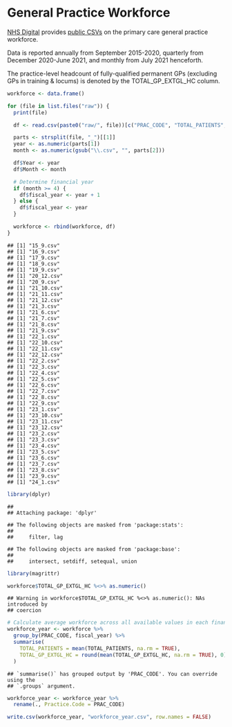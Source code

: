 # General Practice Workforce

[NHS
Digital](https://digital.nhs.uk/data-and-information/publications/statistical/general-and-personal-medical-services)
provides [public
CSVs](https://digital.nhs.uk/data-and-information/publications/statistical/general-and-personal-medical-services)
on the primary care general practice workforce.

Data is reported annually from September 2015-2020, quarterly from
December 2020-June 2021, and monthly from July 2021 henceforth.

The practice-level headcount of fully-qualified permanent GPs (excluding
GPs in training & locums) is denoted by the TOTAL_GP_EXTGL_HC column.

``` r
workforce <- data.frame()

for (file in list.files("raw")) {
  print(file)

  df <- read.csv(paste0("raw/", file))[c("PRAC_CODE", "TOTAL_PATIENTS", "TOTAL_GP_EXTGL_HC")]

  parts <- strsplit(file, "_")[[1]]
  year <- as.numeric(parts[1])
  month <- as.numeric(gsub("\\.csv", "", parts[2]))

  df$Year <- year
  df$Month <- month

  # Determine financial year
  if (month >= 4) {
    df$fiscal_year <- year + 1
  } else {
    df$fiscal_year <- year
  }

  workforce <- rbind(workforce, df)
}
```

    ## [1] "15_9.csv"
    ## [1] "16_9.csv"
    ## [1] "17_9.csv"
    ## [1] "18_9.csv"
    ## [1] "19_9.csv"
    ## [1] "20_12.csv"
    ## [1] "20_9.csv"
    ## [1] "21_10.csv"
    ## [1] "21_11.csv"
    ## [1] "21_12.csv"
    ## [1] "21_3.csv"
    ## [1] "21_6.csv"
    ## [1] "21_7.csv"
    ## [1] "21_8.csv"
    ## [1] "21_9.csv"
    ## [1] "22_1.csv"
    ## [1] "22_10.csv"
    ## [1] "22_11.csv"
    ## [1] "22_12.csv"
    ## [1] "22_2.csv"
    ## [1] "22_3.csv"
    ## [1] "22_4.csv"
    ## [1] "22_5.csv"
    ## [1] "22_6.csv"
    ## [1] "22_7.csv"
    ## [1] "22_8.csv"
    ## [1] "22_9.csv"
    ## [1] "23_1.csv"
    ## [1] "23_10.csv"
    ## [1] "23_11.csv"
    ## [1] "23_12.csv"
    ## [1] "23_2.csv"
    ## [1] "23_3.csv"
    ## [1] "23_4.csv"
    ## [1] "23_5.csv"
    ## [1] "23_6.csv"
    ## [1] "23_7.csv"
    ## [1] "23_8.csv"
    ## [1] "23_9.csv"
    ## [1] "24_1.csv"

``` r
library(dplyr)
```

    ## 
    ## Attaching package: 'dplyr'

    ## The following objects are masked from 'package:stats':
    ## 
    ##     filter, lag

    ## The following objects are masked from 'package:base':
    ## 
    ##     intersect, setdiff, setequal, union

``` r
library(magrittr)

workforce$TOTAL_GP_EXTGL_HC %<>% as.numeric()
```

    ## Warning in workforce$TOTAL_GP_EXTGL_HC %<>% as.numeric(): NAs introduced by
    ## coercion

``` r
# Calculate average workforce across all available values in each financial year
workforce_year <- workforce %>%
  group_by(PRAC_CODE, fiscal_year) %>%
  summarise(
    TOTAL_PATIENTS = mean(TOTAL_PATIENTS, na.rm = TRUE),
    TOTAL_GP_EXTGL_HC = round(mean(TOTAL_GP_EXTGL_HC, na.rm = TRUE), 0),
  )
```

    ## `summarise()` has grouped output by 'PRAC_CODE'. You can override using the
    ## `.groups` argument.

``` r
workforce_year <- workforce_year %>%
  rename(., Practice.Code = PRAC_CODE)

write.csv(workforce_year, "workforce_year.csv", row.names = FALSE)
```
